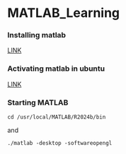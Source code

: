 # MATLAB_Learning
### Installing matlab
[LINK](https://www.geeksforgeeks.org/installing-matlab-on-linux/)
### Activating matlab in ubuntu
[LINK](https://in.mathworks.com/matlabcentral/answers/99457-how-do-i-activate-matlab-or-other-mathworks-products)
### Starting MATLAB
```
cd /usr/local/MATLAB/R2024b/bin
```
and 
```
./matlab -desktop -softwareopengl
```
